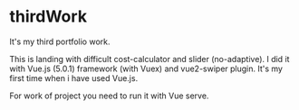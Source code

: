 # thirdWork
It's my third portfolio work.

This is landing with difficult cost-calculator and slider (no-adaptive). I did it with Vue.js (5.0.1) framework (with Vuex) and vue2-swiper plugin. It's my first time when i have used Vue.js.

For work of project you need to run it with Vue serve.